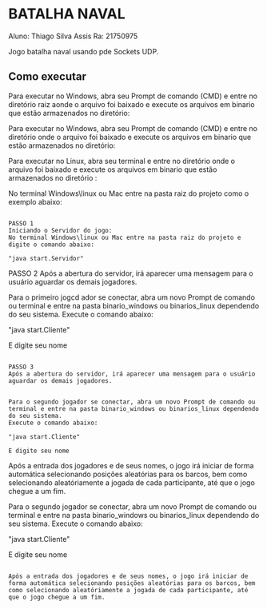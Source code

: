 
# BATALHA NAVAL
Aluno: Thiago Silva Assis
Ra: 21750975

Jogo batalha naval usando pde Sockets UDP.


## Como executar


Para executar no Windows, abra seu Prompt de comando (CMD) e entre no diretório raiz aonde o arquivo foi baixado e execute os arquivos em binario que estão armazenados no diretório:

Para executar no Windows, abra seu Prompt de comando (CMD) e entre no diretório onde o arquivo foi baixado e execute os arquivos em binario que estão armazenados no diretório:


Para executar no Linux, abra seu terminal e entre no diretório onde o arquivo foi baixado e execute os arquivos em binario que estão armazenados no diretório :

No terminal Windows\linux ou Mac entre na pasta raiz do projeto como o exemplo abaixo:
~~~~~~~~~~~~~~~~~~~~~~~~~~~~~~~~~~~~~~~~~~~~~~~~~~~~~~~~~~~~~~~~~~~~~~~~~~~~~~~~~~~~~~~~~~~~~~~~~~~

PASSO 1
Iniciando o Servidor do jogo:
No terminal Windows\linux ou Mac entre na pasta raiz do projeto e digite o comando abaixo:

"java start.Servidor"

~~~~~~~~~~~~~~~~~~~~~~~~~~~~~~~~~~~~~~~~~~~~~~~~~~~~~~~~~~~~~~~~~~~~~~~~~~~~~~~~~~~~~~~~~~~~~~~~~~~

PASSO 2
Após a abertura do servidor, irá aparecer uma mensagem para o usuário aguardar os demais jogadores. 

Para o primeiro jogcd ador se conectar, abra um novo Prompt de comando ou terminal e entre na pasta binario_windows ou binarios_linux dependendo do seu sistema. 
Execute o comando abaixo:

"java start.Cliente"

E digite seu nome

~~~~~~~~~~~~~~~~~~~~~~~~~~~~~~~~~~~~~~~~~~~~~~~~~~~~~~~~~~~~~~~~~~~~~~~~~~~~~~~~~~~~~~~~~~~~~~~~~~~

PASSO 3
Após a abertura do servidor, irá aparecer uma mensagem para o usuário aguardar os demais jogadores. 


Para o segundo jogador se conectar, abra um novo Prompt de comando ou terminal e entre na pasta binario_windows ou binarios_linux dependendo do seu sistema. 
Execute o comando abaixo:

"java start.Cliente"

E digite seu nome

~~~~~~~~~~~~~~~~~~~~~~~~~~~~~~~~~~~~~~~~~~~~~~~~~~~~~~~~~~~~~~~~~~~~~~~~~~~~~~~~~~~~~~~~~~~~~~~~~~~

Após a entrada dos jogadores e de seus nomes, o jogo irá iniciar de forma automática selecionando posições aleatórias para os barcos, bem como selecionando aleatóriamente a jogada de cada participante, até que o jogo chegue a um fim.



Para o segundo jogador se conectar, abra um novo Prompt de comando ou terminal e entre na pasta binario_windows ou binarios_linux dependendo do seu sistema. 
Execute o comando abaixo:

"java start.Cliente"


E digite seu nome

~~~~~~~~~~~~~~~~~~~~~~~~~~~~~~~~~~~~~~~~~~~~~~~~~~~~~~~~~~~~~~~~~~~~~~~~~~~~~~~~~~~~~~~~~~~~~~~~~~~

Após a entrada dos jogadores e de seus nomes, o jogo irá iniciar de forma automática selecionando posições aleatórias para os barcos, bem como selecionando aleatóriamente a jogada de cada participante, até que o jogo chegue a um fim.
